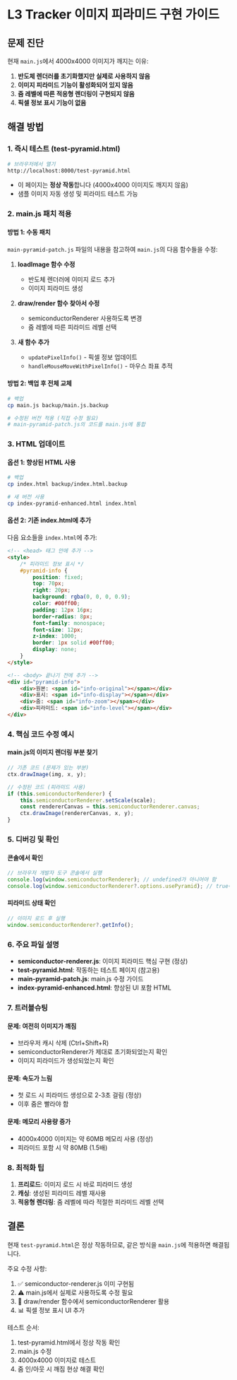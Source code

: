 # L3 Tracker 이미지 피라미드 구현 가이드

## 문제 진단
현재 `main.js`에서 4000x4000 이미지가 깨지는 이유:
1. **반도체 렌더러를 초기화했지만 실제로 사용하지 않음**
2. **이미지 피라미드 기능이 활성화되어 있지 않음**
3. **줌 레벨에 따른 적응형 렌더링이 구현되지 않음**
4. **픽셀 정보 표시 기능이 없음**

## 해결 방법

### 1. 즉시 테스트 (test-pyramid.html)
```bash
# 브라우저에서 열기
http://localhost:8000/test-pyramid.html
```
- 이 페이지는 **정상 작동**합니다 (4000x4000 이미지도 깨지지 않음)
- 샘플 이미지 자동 생성 및 피라미드 테스트 가능

### 2. main.js 패치 적용

#### 방법 1: 수동 패치
`main-pyramid-patch.js` 파일의 내용을 참고하여 `main.js`의 다음 함수들을 수정:

1. **loadImage 함수 수정**
   - 반도체 렌더러에 이미지 로드 추가
   - 이미지 피라미드 생성

2. **draw/render 함수 찾아서 수정**
   - semiconductorRenderer 사용하도록 변경
   - 줌 레벨에 따른 피라미드 레벨 선택

3. **새 함수 추가**
   - `updatePixelInfo()` - 픽셀 정보 업데이트
   - `handleMouseMoveWithPixelInfo()` - 마우스 좌표 추적

#### 방법 2: 백업 후 전체 교체
```bash
# 백업
cp main.js backup/main.js.backup

# 수정된 버전 적용 (직접 수정 필요)
# main-pyramid-patch.js의 코드를 main.js에 통합
```

### 3. HTML 업데이트

#### 옵션 1: 향상된 HTML 사용
```bash
# 백업
cp index.html backup/index.html.backup

# 새 버전 사용
cp index-pyramid-enhanced.html index.html
```

#### 옵션 2: 기존 index.html에 추가
다음 요소들을 `index.html`에 추가:

```html
<!-- <head> 태그 안에 추가 -->
<style>
    /* 피라미드 정보 표시 */
    #pyramid-info {
        position: fixed;
        top: 70px;
        right: 20px;
        background: rgba(0, 0, 0, 0.9);
        color: #00ff00;
        padding: 12px 16px;
        border-radius: 8px;
        font-family: monospace;
        font-size: 12px;
        z-index: 1000;
        border: 1px solid #00ff00;
        display: none;
    }
</style>

<!-- <body> 끝나기 전에 추가 -->
<div id="pyramid-info">
    <div>원본: <span id="info-original"></span></div>
    <div>표시: <span id="info-display"></span></div>
    <div>줌: <span id="info-zoom"></span></div>
    <div>피라미드: <span id="info-level"></span></div>
</div>
```

### 4. 핵심 코드 수정 예시

#### main.js의 이미지 렌더링 부분 찾기
```javascript
// 기존 코드 (문제가 있는 부분)
ctx.drawImage(img, x, y);

// 수정된 코드 (피라미드 사용)
if (this.semiconductorRenderer) {
    this.semiconductorRenderer.setScale(scale);
    const rendererCanvas = this.semiconductorRenderer.canvas;
    ctx.drawImage(rendererCanvas, x, y);
}
```

### 5. 디버깅 및 확인

#### 콘솔에서 확인
```javascript
// 브라우저 개발자 도구 콘솔에서 실행
console.log(window.semiconductorRenderer); // undefined가 아니어야 함
console.log(window.semiconductorRenderer?.options.usePyramid); // true여야 함
```

#### 피라미드 상태 확인
```javascript
// 이미지 로드 후 실행
window.semiconductorRenderer?.getInfo();
```

### 6. 주요 파일 설명

- **semiconductor-renderer.js**: 이미지 피라미드 핵심 구현 (정상)
- **test-pyramid.html**: 작동하는 테스트 페이지 (참고용)
- **main-pyramid-patch.js**: main.js 수정 가이드
- **index-pyramid-enhanced.html**: 향상된 UI 포함 HTML

### 7. 트러블슈팅

#### 문제: 여전히 이미지가 깨짐
- 브라우저 캐시 삭제 (Ctrl+Shift+R)
- semiconductorRenderer가 제대로 초기화되었는지 확인
- 이미지 피라미드가 생성되었는지 확인

#### 문제: 속도가 느림
- 첫 로드 시 피라미드 생성으로 2-3초 걸림 (정상)
- 이후 줌은 빨라야 함

#### 문제: 메모리 사용량 증가
- 4000x4000 이미지는 약 60MB 메모리 사용 (정상)
- 피라미드 포함 시 약 80MB (1.5배)

### 8. 최적화 팁

1. **프리로드**: 이미지 로드 시 바로 피라미드 생성
2. **캐싱**: 생성된 피라미드 레벨 재사용
3. **적응형 렌더링**: 줌 레벨에 따라 적절한 피라미드 레벨 선택

## 결론

현재 `test-pyramid.html`은 정상 작동하므로, 같은 방식을 `main.js`에 적용하면 해결됩니다.

주요 수정 사항:
1. ✅ semiconductor-renderer.js 이미 구현됨
2. ⚠️ main.js에서 실제로 사용하도록 수정 필요
3. 🎯 draw/render 함수에서 semiconductorRenderer 활용
4. 📊 픽셀 정보 표시 UI 추가

테스트 순서:
1. test-pyramid.html에서 정상 작동 확인
2. main.js 수정
3. 4000x4000 이미지로 테스트
4. 줌 인/아웃 시 깨짐 현상 해결 확인
